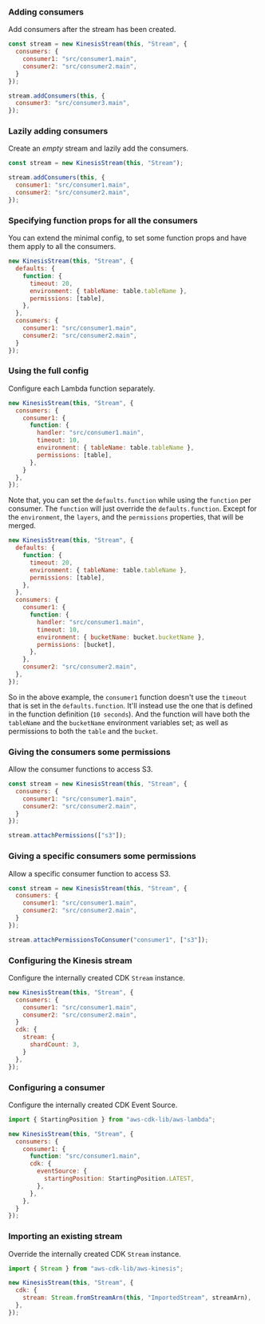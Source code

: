 ### Adding consumers

Add consumers after the stream has been created.

```js {8-10}
const stream = new KinesisStream(this, "Stream", {
  consumers: {
    consumer1: "src/consumer1.main",
    consumer2: "src/consumer2.main",
  }
});

stream.addConsumers(this, {
  consumer3: "src/consumer3.main",
});
```

### Lazily adding consumers

Create an _empty_ stream and lazily add the consumers.

```js {3-6}
const stream = new KinesisStream(this, "Stream");

stream.addConsumers(this, {
  consumer1: "src/consumer1.main",
  consumer2: "src/consumer2.main",
});
```

### Specifying function props for all the consumers

You can extend the minimal config, to set some function props and have them apply to all the consumers.

```js {3-7}
new KinesisStream(this, "Stream", {
  defaults: {
    function: {
      timeout: 20,
      environment: { tableName: table.tableName },
      permissions: [table],
    },
  },
  consumers: {
    consumer1: "src/consumer1.main",
    consumer2: "src/consumer2.main",
  }
});
```

### Using the full config

Configure each Lambda function separately.

```js
new KinesisStream(this, "Stream", {
  consumers: {
    consumer1: {
      function: {
        handler: "src/consumer1.main",
        timeout: 10,
        environment: { tableName: table.tableName },
        permissions: [table],
      },
    }
  },
});
```

Note that, you can set the `defaults.function` while using the `function` per consumer. The `function` will just override the `defaults.function`. Except for the `environment`, the `layers`, and the `permissions` properties, that will be merged.

```js
new KinesisStream(this, "Stream", {
  defaults: {
    function: {
      timeout: 20,
      environment: { tableName: table.tableName },
      permissions: [table],
    },
  },
  consumers: {
    consumer1: {
      function: {
        handler: "src/consumer1.main",
        timeout: 10,
        environment: { bucketName: bucket.bucketName },
        permissions: [bucket],
      },
    },
    consumer2: "src/consumer2.main",
  },
});
```

So in the above example, the `consumer1` function doesn't use the `timeout` that is set in the `defaults.function`. It'll instead use the one that is defined in the function definition (`10 seconds`). And the function will have both the `tableName` and the `bucketName` environment variables set; as well as permissions to both the `table` and the `bucket`.

### Giving the consumers some permissions

Allow the consumer functions to access S3.

```js {8}
const stream = new KinesisStream(this, "Stream", {
  consumers: {
    consumer1: "src/consumer1.main",
    consumer2: "src/consumer2.main",
  }
});

stream.attachPermissions(["s3"]);
```

### Giving a specific consumers some permissions

Allow a specific consumer function to access S3.

```js {8}
const stream = new KinesisStream(this, "Stream", {
  consumers: {
    consumer1: "src/consumer1.main",
    consumer2: "src/consumer2.main",
  }
});

stream.attachPermissionsToConsumer("consumer1", ["s3"]);
```

### Configuring the Kinesis stream

Configure the internally created CDK `Stream` instance.

```js {7-9}
new KinesisStream(this, "Stream", {
  consumers: {
    consumer1: "src/consumer1.main",
    consumer2: "src/consumer2.main",
  }
  cdk: {
    stream: {
      shardCount: 3,
    }
  },
});
```

### Configuring a consumer

Configure the internally created CDK Event Source.

```js {8-10}
import { StartingPosition } from "aws-cdk-lib/aws-lambda";

new KinesisStream(this, "Stream", {
  consumers: {
    consumer1: {
      function: "src/consumer1.main",
      cdk: {
        eventSource: {
          startingPosition: StartingPosition.LATEST,
        },
      },
    },
  }
});
```

### Importing an existing stream

Override the internally created CDK `Stream` instance.

```js {5}
import { Stream } from "aws-cdk-lib/aws-kinesis";

new KinesisStream(this, "Stream", {
  cdk: {
    stream: Stream.fromStreamArn(this, "ImportedStream", streamArn),
  },
});
```
